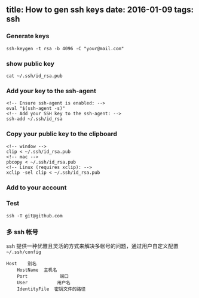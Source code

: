 title: How to gen ssh keys
date: 2016-01-09
tags: ssh
---


### Generate keys

```
ssh-keygen -t rsa -b 4096 -C "your@mail.com"
```
### show public key

```
cat ~/.ssh/id_rsa.pub
```


### Add your key to the ssh-agent

```
<!-- Ensure ssh-agent is enabled: -->
eval "$(ssh-agent -s)"
<!-- Add your SSH key to the ssh-agent: -->
ssh-add ~/.ssh/id_rsa

```


### Copy your public key to the clipboard

```
<!-- window -->
clip < ~/.ssh/id_rsa.pub
<!-- mac -->
pbcopy < ~/.ssh/id_rsa.pub
<!-- Linux (requires xclip): -->
xclip -sel clip < ~/.ssh/id_rsa.pub

```


### Add to your account



### Test

```
ssh -T git@github.com

```

### 多 ssh 帐号

ssh 提供一种优雅且灵活的方式来解决多帐号的问题，通过用户自定义配置 `~/.ssh/config` 

```
Host    别名
    HostName  主机名
    Port            端口
    User           用户名
    IdentityFile  密钥文件的路径
```
